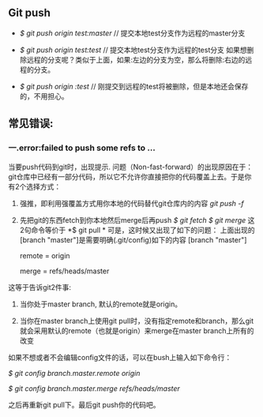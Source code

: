 ## Git push

* *$ git push origin test:master*         // 提交本地test分支作为远程的master分支

* *$ git push origin test:test*              // 提交本地test分支作为远程的test分支
如果想删除远程的分支呢？类似于上面，如果:左边的分支为空，那么将删除:右边的远程的分支。

* *$ git push origin :test*              // 刚提交到远程的test将被删除，但是本地还会保存的，不用担心。

## 常见错误:
### 一.error:failed to push some refs to ...
当要push代码到git时，出现提示.
问题（Non-fast-forward）的出现原因在于：git仓库中已经有一部分代码，所以它不允许你直接把你的代码覆盖上去。于是你有2个选择方式：
1. 强推，即利用强覆盖方式用你本地的代码替代git仓库内的内容
*git push -f*
2. 先把git的东西fetch到你本地然后merge后再push
*$ git fetch*
*$ git merge*
这2句命令等价于
*$ git pull *
可是，这时候又出现了如下的问题：
上面出现的 [branch "master"]是需要明确(.git/config)如下的内容
[branch "master"]

    remote = origin

    merge = refs/heads/master

这等于告诉git2件事:

1. 当你处于master branch, 默认的remote就是origin。

2. 当你在master branch上使用git pull时，没有指定remote和branch，那么git就会采用默认的remote（也就是origin）来merge在master branch上所有的改变

如果不想或者不会编辑config文件的话，可以在bush上输入如下命令行：

*$ git config branch.master.remote origin*

*$ git config branch.master.merge refs/heads/master*

之后再重新git pull下。最后git push你的代码吧。
